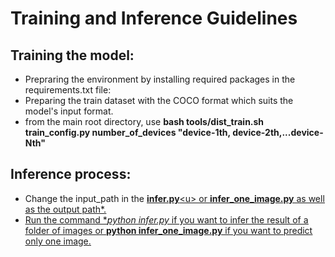 # Training and Inference Guidelines
## Training the model:
* Prepraring the environment by installing required packages in the requirements.txt file:
* Preparing the train dataset with the COCO format which suits the model's input format.
* from the main root directory, use **bash tools/dist_train.sh train_config.py number_of_devices "device-1th, device-2th,...device-Nth"**
## Inference process:
* Change the input_path in the <u>**infer.py**<u\> or <u>**infer_one_image.py**<u/> as well as the output path*.
* Run the command **python infer.py* if you want to infer the result of a folder of images or  **python infer_one_image.py** if you want to predict only one image.
